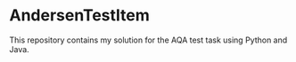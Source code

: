 # AndersenTestItem
This repository contains my solution for the AQA test task using Python and Java.
